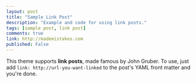 ```yaml
---
layout: post
title: "Sample Link Post"
description: "Example and code for using link posts."
tags: [sample post, link post]
comments: true
link: http://mademistakes.com  
published: False
---
```


This theme supports **link posts**, made famous by John Gruber. To use, just add `link: http://url-you-want-linked` to the post's YAML front matter and you're done.
